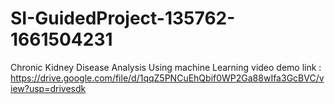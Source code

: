 # SI-GuidedProject-135762-1661504231
Chronic Kidney Disease Analysis Using machine Learning
video demo link : https://drive.google.com/file/d/1qqZ5PNCuEhQbif0WP2Ga88wIfa3GcBVC/view?usp=drivesdk
